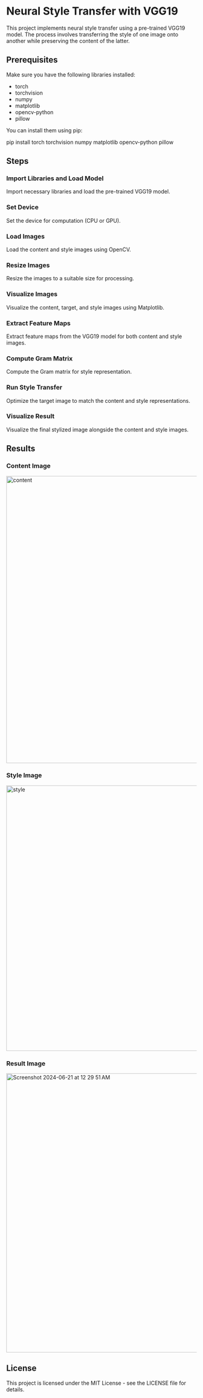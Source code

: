 # Neural Style Transfer with VGG19

This project implements neural style transfer using a pre-trained VGG19 model. The process involves transferring the style of one image onto another while preserving the content of the latter.

## Prerequisites

Make sure you have the following libraries installed:
- torch
- torchvision
- numpy
- matplotlib
- opencv-python
- pillow

You can install them using pip:

pip install torch torchvision numpy matplotlib opencv-python pillow

## Steps

### Import Libraries and Load Model

Import necessary libraries and load the pre-trained VGG19 model.

### Set Device

Set the device for computation (CPU or GPU).

### Load Images

Load the content and style images using OpenCV.

### Resize Images

Resize the images to a suitable size for processing.

### Visualize Images

Visualize the content, target, and style images using Matplotlib.

### Extract Feature Maps

Extract feature maps from the VGG19 model for both content and style images.

### Compute Gram Matrix

Compute the Gram matrix for style representation.

### Run Style Transfer

Optimize the target image to match the content and style representations.

### Visualize Result

Visualize the final stylized image alongside the content and style images.

## Results

### Content Image
<img width="757" alt="content" src="https://github.com/satvikahuja/Neural-Style-Transfer/assets/109898261/b8d4da82-ea45-4f23-8d59-9be2935ca53d">




### Style Image


<img width="700" alt="style" src="https://github.com/satvikahuja/Neural-Style-Transfer/assets/109898261/310d64a7-6fcf-4aa9-8e26-c0a67b6432be">


### Result Image
<img width="736" alt="Screenshot 2024-06-21 at 12 29 51 AM" src="https://github.com/satvikahuja/Neural-Style-Transfer/assets/109898261/8def2882-866f-4f20-a2a3-dee6589ee7c7">



## License

This project is licensed under the MIT License - see the LICENSE file for details.
